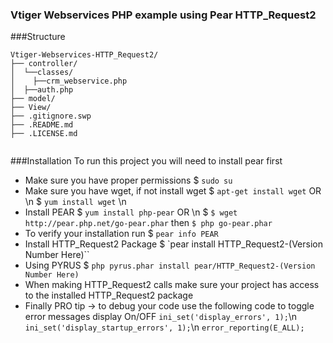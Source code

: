 ### Vtiger Webservices PHP example using Pear HTTP_Request2
###Structure
```
Vtiger-Webservices-HTTP_Request2/
├── controller/
│  └──classes/
│    ├──crm_webservice.php
│  ├──auth.php
├── model/
├── View/
├── .gitignore.swp
├── .README.md
├── .LICENSE.md


```		
###Installation
To run this project you will need to install pear first
* Make sure you have proper permissions
$ `sudo su`
* Make sure you have wget, if not install wget
$ `apt-get install wget` OR \n
$ `yum install wget` \n
* Install PEAR
$ `yum install php-pear` OR \n
$ `$ wget http://pear.php.net/go-pear.phar` then `$ php go-pear.phar`
* To verify your installation run
$ `pear info PEAR`
* Install HTTP_Request2 Package
$ `pear install HTTP_Request2-(Version Number Here)``
* Using PYRUS
$ `php pyrus.phar install pear/HTTP_Request2-(Version Number Here)`
* When making HTTP_Request2 calls make sure your project has access to the installed HTTP_Request2 package
* Finally PRO tip -> to debug your code use the following code to toggle error messages display On/OFF
`ini_set('display_errors', 1);`\n
`ini_set('display_startup_errors', 1);`\n
`error_reporting(E_ALL);`
